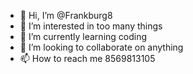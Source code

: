 - 👋 Hi, I’m @Frankburg8
- 👀 I’m interested in too many things
- 🌱 I’m currently learning coding
- 💞️ I’m looking to collaborate on anything
- 📫 How to reach me 8569813105

<!---
Frankburg8/Frankburg8 is a ✨ special ✨ repository because its `README.md` (this file) appears on your GitHub profile.
You can click the Preview link to take a look at your changes.
--->
